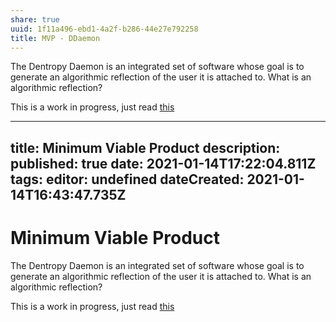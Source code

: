 ```yaml
---
share: true
uuid: 1f11a496-ebd1-4a2f-b286-44e27e792258
title: MVP - DDaemon
---
```

The Dentropy Daemon is an integrated set of software whose goal is to generate an algorithmic reflection of the user it is attached to. What is an algorithmic reflection?

This is a work in progress, just read [this](https://jaredtumiel.github.io/blog/2019/08/11/use-algorithms.html)


---
title: Minimum Viable Product
description: 
published: true
date: 2021-01-14T17:22:04.811Z
tags: 
editor: undefined
dateCreated: 2021-01-14T16:43:47.735Z
---

# Minimum Viable Product

The Dentropy Daemon is an integrated set of software whose goal is to generate an algorithmic reflection of the user it is attached to. What is an algorithmic reflection?

This is a work in progress, just read [this](https://jaredtumiel.github.io/blog/2019/08/11/use-algorithms.html)
